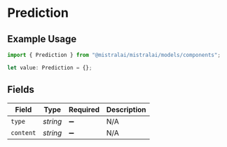 # Prediction

## Example Usage

```typescript
import { Prediction } from "@mistralai/mistralai/models/components";

let value: Prediction = {};
```

## Fields

| Field              | Type               | Required           | Description        |
| ------------------ | ------------------ | ------------------ | ------------------ |
| `type`             | *string*           | :heavy_minus_sign: | N/A                |
| `content`          | *string*           | :heavy_minus_sign: | N/A                |